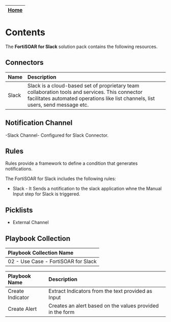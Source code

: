 | [Home](../README.md) |
|----------------------|

# Contents

The **FortiSOAR for Slack** solution pack contains the following resources.

## Connectors

|**Name**|**Description**|
| :- | :- |
| Slack | Slack is a cloud-based set of proprietary team collaboration tools and services. This connector facilitates automated operations like list channels, list users, send message etc.|

## Notification Channel
-Slack Channel- Configured for Slack Connector.

## Rules

Rules provide a framework to define a condition that generates notifications.

The FortiSOAR for Slack includes the following rules:
- Slack - It Sends a notification to the slack application whne the Manual Input step for Slack is triggered.

## Picklists
- External Channel

## Playbook Collection

|Playbook Collection Name |
| :- |
| 02 - Use Case - FortiSOAR for Slack |

**Playbook Name**|**Description**|
| :- | :- |
| Create Indicator | Extract Indicators from the text provided as Input |
| Create Alert | Creates an alert based on the values provided in the form |

